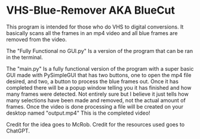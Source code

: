 # VHS-Blue-Remover AKA BlueCut

This program is intended for those who do VHS to digital conversions. It basically scans all the frames in an mp4 video and all blue frames are removed from the video. 

The "Fully Functional no GUI.py" Is a version of the program that can be ran in the terminal.

The "main.py" Is a fully functional version of the program with a super basic GUI made with PySimpleGUI that has two buttons, one to open the mp4 file desired, and two, a button to process the blue frames out. Once it has completed there will be a popup window telling you it has finished and how many frames were detected. Not entirely sure but I believe it just tells how many selections have been made and removed, not the actual amount of frames.
Once the video is done processing a file will be created on your desktop named "output.mp4" This is the completed video!

Credit for the idea goes to McRob. Credit for the resources used goes to ChatGPT.
